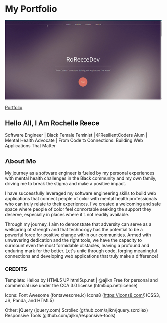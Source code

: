 # My Portfolio

![Portfolio Site Gif](images/my-portfolio.gif)

[Portfolio](https://roreecedev.netlify.app/)

## Hello All, I Am Rochelle Reece

Software Engineer | Black Female Feminist | @ResilientCoders Alum | Mental Health Advocate | From Code to Connections: Building Web Applications That Matter

## About Me 

My journey as a software engineer is fueled by my personal experiences with mental health challenges in the Black community and my own family, driving me to break the stigma and make a positive impact. 

I have successfully leveraged my software engineering skills to build web applications that connect people of color with mental health professionals who can truly relate to their experiences. I've created a welcoming and safe space where people of color feel comfortable seeking the support they deserve, especially in places where it's not readily available.

Through my journey, I aim to demonstrate that adversity can serve as a wellspring of strength and that technology has the potential to be a powerful force for positive change within our communities. Armed with unwavering dedication and the right tools, we have the capacity to surmount even the most formidable obstacles, leaving a profound and enduring mark for the better. Let's unite through code, forging meaningful connections and developing web applications that truly make a difference!

### CREDITS 

Template: 
    Helios by HTML5 UP
	html5up.net | @ajlkn
	Free for personal and commercial use under the CCA 3.0 license (html5up.net/license)
    
Icons:
	Font Awesome (fontawesome.io)
	Icons8 (https://icons8.com/)(CSS3, JS, Panda, and HTML5)
    
Other:
	jQuery (jquery.com)
	Scrollex (github.com/ajlkn/jquery.scrollex)
	Responsive Tools (github.com/ajlkn/responsive-tools)